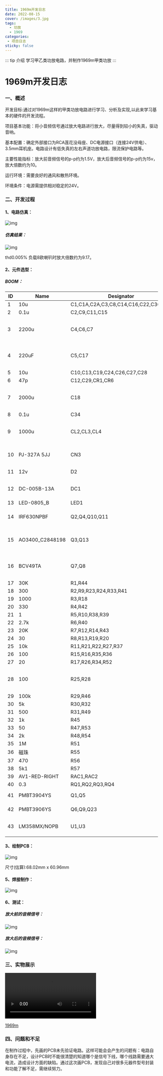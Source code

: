 ```yaml
---
title: 1969m开发日志
date: 2022-08-15
cover: /images/3.jpg
tags:
  - 功放
  - 1969
categories:
 - 项目日志
sticky: false
---
```

::: tip 介绍
学习甲乙类功放电路，并制作1969m甲类功放
:::
<!-- more -->
# 1969m开发日志

### 一、概述

开发目标:通过对1969m这样的甲类功放电路进行学习、分析及实现,以此来学习基本的硬件的开发流程。

项目基本功能：将小音频信号通过放大电路进行放大，尽量得到较小的失真，驱动音响。

基本配置：确定外部接口为RCA莲花没母座、DC电源接口（连接24V供电）、3.5mm耳机座。电路设计有低失真的左右声道功放电路，限流保护电路等。

主要性能指标：放大前音频信号的p-p约为1.5V，放大后音频信号的p-p约为15v，放大倍数约为10。

运行环境：需要良好的通风和散热环境。

环境条件：电源需提供相对稳定的24V。

### 二、开发过程

#### 1、电路仿真：

![img](https://778b-1317013106.cos.ap-nanjing.myqcloud.com/img/202302261251935.jpg) 

##### 仿真结果：

![img](https://778b-1317013106.cos.ap-nanjing.myqcloud.com/img/202302261251975.jpg) 

thd0.005% 负载8欧喇叭时放大倍数约为9.17。

#### 2、元件选型：

##### BOOM：

| ID   | Name            | Designator                           | Footprint                             | Quantity |
| ---- | --------------- | ------------------------------------ | ------------------------------------- | -------- |
| 1    | 10u             | C1,C1A,C2A,C3,C8,C14,C16,C22,C30,C31 | C0805_SMALL                           | 10       |
| 2    | 0.1u            | C2,C9,C11,C15                        | C0805_SMALL                           | 4        |
| 3    | 2200u           | C4,C6,C7                             | CAP-TH_BD12.5-P5.00-D0.6-FD           | 3        |
| 4    | 220uF           | C5,C17                               | CAP-TH_BD8.0-P3.50-D0.6-FD            | 2        |
| 5    | 10u             | C10,C13,C19,C24,C26,C27,C28          | C1206                                 | 7        |
| 6    | 47p             | C12,C29,CR1,CR6                      | C0805_SMALL                           | 4        |
| 7    | 2000u           | C18                                  | CAP-TH_BD12.5-P5.00-D0.6-FD           | 1        |
| 8    | 0.1u            | C34                                  | C0805                                 | 1        |
| 9    | 1000u           | CL2,CL3,CL4                          | CAP-TH_BD12.5-P5.00-D0.6-FD           | 3        |
| 10   | PJ-327A 5JJ     | CN3                                  | AUDIO-SMD_PJ-327A5JJ                  | 1        |
| 11   | 12v             | D2                                   | LL-34_L3.5-W1.5-RD                    | 1        |
| 12   | DC-005B-13A     | DC1                                  | DC-IN-TH_DC-005B-13A                  | 1        |
| 13   | LED-0805_B      | LED1                                 | LED0805_BLUE                          | 1        |
| 14   | IRF630NPBF      | Q2,Q4,Q10,Q11                        | TO-220-3_L10.0-W4.5-P2.54-L           | 4        |
| 15   | AO3400_C2848198 | Q3,Q13                               | SOT-23-3_L2.9-W1.4-P1.91-LS2.6-BR     | 2        |
| 16   | BCV49TA         | Q7,Q8                                | SOT-89-3_L4.5-W2.5-P1.50-LS4.2-BR     | 2        |
| 17   | 30K             | R1,R44                               | R0805_SMALL                           | 2        |
| 18   | 300             | R2,R9,R23,R24,R33,R41                | R0805_SMALL                           | 6        |
| 19   | 1000            | R3,R18                               | R0805_SMALL                           | 2        |
| 20   | 330             | R4,R42                               | R0805_SMALL                           | 2        |
| 21   | 1               | R5,R10,R38,R39                       | R0805_SMALL                           | 4        |
| 22   | 2.7k            | R6,R40                               | R0805_SMALL                           | 2        |
| 23   | 20K             | R7,R12,R14,R43                       | R0805_SMALL                           | 4        |
| 24   | 30              | R8,R13,R19,R20                       | R0805_SMALL                           | 4        |
| 25   | 10k             | R11,R21,R22,R27,R37                  | R0805_SMALL                           | 5        |
| 26   | 100             | R15,R16,R35,R36                      | R0805_SMALL                           | 4        |
| 27   | 20              | R17,R26,R34,R52                      | R1206                                 | 4        |
| 28   | 100             | R25,R28                              | RES-ADJ-SMD_3P-L3.8-W3.6_TC33X-2-502E | 2        |
| 29   | 100k            | R29,R46                              | R0805_SMALL                           | 2        |
| 30   | 5k              | R30,R32                              | R0805_SMALL                           | 2        |
| 31   | 500             | R31,R49                              | R0805                                 | 2        |
| 32   | 1k              | R45                                  | R0805_SMALL                           | 1        |
| 33   | 50              | R47,R53                              | R0805_SMALL                           | 2        |
| 34   | 2k              | R48,R54                              | R0805_SMALL                           | 2        |
| 35   | 1M              | R51                                  | R0805                                 | 1        |
| 36   | 磁珠            | R55                                  | R0805_SMALL                           | 1        |
| 37   | 470             | R56                                  | R0805_SMALL                           | 1        |
| 38   | 5k1             | R57                                  | R0805_SMALL                           | 1        |
| 39   | AV1-RED-RIGHT   | RAC1,RAC2                            | AV1-RAC                               | 2        |
| 40   | 0.3             | RQ1,RQ2,RQ3,RQ4                      | R2512                                 | 4        |
| 41   | PMBT3904YS      | Q1,Q5                                | SOT-363_SC-70-6                       | 2        |
| 42   | PMBT3906YS      | Q6,Q9,Q23                            | SOT-363_SC-70-6                       | 3        |
| 43   | LM358MX/NOPB    | U1,U3                                | SOIC-8_L4.9-W3.9-P1.27-LS6.0-BL       | 2        |

#### 3、绘制PCB：

![img](https://778b-1317013106.cos.ap-nanjing.myqcloud.com/img/202302261253905.jpg) 

尺寸(估算):68.02mm x 60.96mm

#### 5、焊接制作：

![img](https://778b-1317013106.cos.ap-nanjing.myqcloud.com/img/202302261252523.png) 



#### 6、测试：

##### 放大前的音频信号：

![img](https://778b-1317013106.cos.ap-nanjing.myqcloud.com/img/202302261252575.png) 

##### 放大后的音频信号：

![img](https://778b-1317013106.cos.ap-nanjing.myqcloud.com/img/202302261252785.png) 

### 三、实物展示

<video src="https://778b-1317013106.cos.ap-nanjing.myqcloud.com/mp4/1969m.mp4"></video>

[1969m](https://778b-1317013106.cos.ap-nanjing.myqcloud.com/mp4/1969m.mp4)

### 四、问题和不足

在制作过程中，先画的PCB未先验证电路。这样可能会会产生的问题有：电路自身存在不足，设计PCB时不能很清楚的知道哪个是信号下线，哪个线路需要通大电流，造成设计方面的缺陷。通过这次画PCB，发现自己对很多元器件型号封装和功能了解不足，需继续努力。